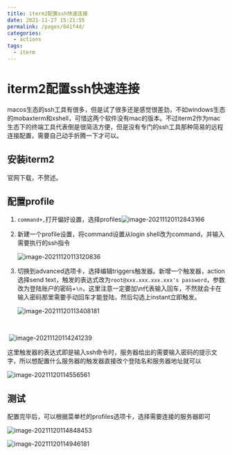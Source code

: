 ```yaml
---
title: iterm2配置ssh快速连接
date: 2021-11-27 15:21:55
permalink: /pages/041f4d/
categories: 
  - actions
tags: 
  - iterm
---
```



# iterm2配置ssh快速连接

macos生态的ssh工具有很多，但是试了很多还是感觉很差劲，不如windows生态的mobaxterm和xshell，可惜这两个软件没有mac的版本。不过iterm2作为mac生态下的终端工具代表倒是很简洁方便，但是没有专门的ssh工具那种简易的远程连接配置，需要自己动手折腾一下才可以。



## 安装iterm2

官网下载，不赘述。

## 配置profile

1. `command+,`打开偏好设置，选择profiles![image-20211120112843166](http://io.storyxc.com/image-20211120112843166.png)

2. 新建一个profile设置，将command设置从login shell改为command，并输入需要执行的ssh指令

   ![image-20211120113120836](http://io.storyxc.com/image-20211120113120836.png)

3. 切换到advanced选项卡，选择编辑triggers触发器。新增一个触发器，action选择send text，触发的表达式改为`root@xxx.xxx.xxx.xxx's password`，参数改为登陆账户的密码+`\n`，这里注意一定要加\n代表输入回车，不然就会卡在输入密码那里需要手动回车才能登陆，然后勾选上instant立即触发。

   

   ![image-20211120113408181](http://io.storyxc.com/image-20211120113408181.png)



​	

​		![image-20211120114241239](http://io.storyxc.com/image-20211120114241239.png)	

这里触发器的表达式即是输入ssh命令时，服务器给出的需要输入密码的提示文字，所以想配置什么服务器的触发器直接改个登陆名和服务器地址就可以

![image-20211120114556561](http://io.storyxc.com/image-20211120114556561.png)





## 测试

配置完毕后，可以根据菜单栏的profiles选项卡，选择需要连接的服务器即可

![image-20211120114848453](http://io.storyxc.com/image-20211120114848453.png)

![image-20211120114946181](http://io.storyxc.com/image-20211120114946181.png)

